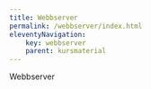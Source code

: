 ```yaml
---
title: Webbserver
permalink: /webbserver/index.html
eleventyNavigation:
    key: webbserver
    parent: kursmaterial
---
```


Webbserver